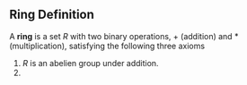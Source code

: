 
## Ring Definition

A **ring** is a set $R$ with two binary operations, $+$ (addition) and $\ast$ (multiplication), satisfying the following three axioms

1. $R$ is an abelien group under addition.
2. 

